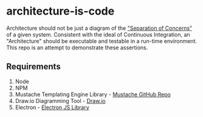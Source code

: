 # architecture-is-code

Architecture should not be just a diagram of the ["Separation of Concerns"](https://en.wikipedia.org/wiki/Separation_of_concerns) of a given system. Consistent with the ideal of Continuous Integration, an "Architecture" should be executable and testable in a run-time environment.  This repo is an attempt to demonstrate these assertions.  

## Requirements

1. Node
2. NPM
3. Mustache Templating Engine Library -  [Mustache GitHub Repo](https://github.com/janl/mustache.js)
4. Draw.io Diagramming Tool - [Draw.io](https://www.draw.io/)
5. Electron - [Electron JS Library](https://electronjs.org/docs/tutorial/installation)

